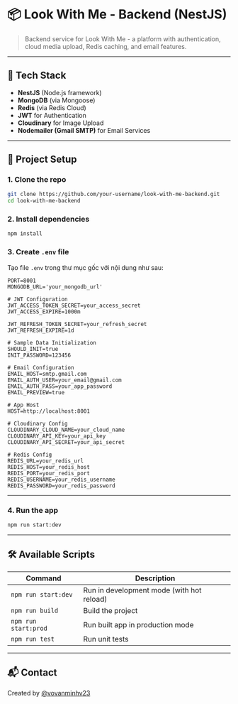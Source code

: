 
# 📦 Look With Me - Backend (NestJS)

> Backend service for Look With Me - a platform with authentication, cloud media upload, Redis caching, and email features.

---

## 🚀 Tech Stack

- **NestJS** (Node.js framework)
- **MongoDB** (via Mongoose)
- **Redis** (via Redis Cloud)
- **JWT** for Authentication
- **Cloudinary** for Image Upload
- **Nodemailer (Gmail SMTP)** for Email Services

---

## 📁 Project Setup

### 1. Clone the repo

```bash
git clone https://github.com/your-username/look-with-me-backend.git
cd look-with-me-backend
```

### 2. Install dependencies

```bash
npm install
```

### 3. Create `.env` file

Tạo file `.env` trong thư mục gốc với nội dung như sau:

```env
PORT=8001
MONGODB_URL='your_mongodb_url'

# JWT Configuration
JWT_ACCESS_TOKEN_SECRET=your_access_secret
JWT_ACCESS_EXPIRE=1000m

JWT_REFRESH_TOKEN_SECRET=your_refresh_secret
JWT_REFRESH_EXPIRE=1d

# Sample Data Initialization
SHOULD_INIT=true
INIT_PASSWORD=123456

# Email Configuration
EMAIL_HOST=smtp.gmail.com
EMAIL_AUTH_USER=your_email@gmail.com
EMAIL_AUTH_PASS=your_app_password
EMAIL_PREVIEW=true

# App Host
HOST=http://localhost:8001

# Cloudinary Config
CLOUDINARY_CLOUD_NAME=your_cloud_name
CLOUDINARY_API_KEY=your_api_key
CLOUDINARY_API_SECRET=your_api_secret

# Redis Config
REDIS_URL=your_redis_url
REDIS_HOST=your_redis_host
REDIS_PORT=your_redis_port
REDIS_USERNAME=your_redis_username
REDIS_PASSWORD=your_redis_password
```


---

### 4. Run the app

```bash
npm run start:dev
```

---

## 🛠 Available Scripts

| Command | Description |
|--------|-------------|
| `npm run start:dev` | Run in development mode (with hot reload) |
| `npm run build` | Build the project |
| `npm run start:prod` | Run built app in production mode |
| `npm run test` | Run unit tests |

---

## 📬 Contact

Created by [@vovanminhv23](mailto:vovanminhv23@gmail.com)
